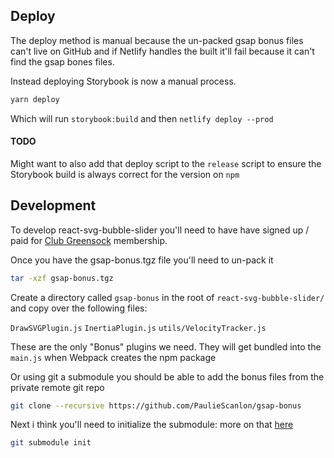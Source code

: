 ## Deploy

The deploy method is manual because the un-packed gsap bonus files can't live on GitHub and if Netlify handles the built it'll fail because it can't find the gsap bones files.

Instead deploying Storybook is now a manual process.

```sh
yarn deploy
```

Which will run `storybook:build` and then `netlify deploy --prod`

#### TODO

Might want to also add that deploy script to the `release` script to ensure the Storybook build is always correct for the version on `npm`

## Development

To develop react-svg-bubble-slider you'll need to have have signed up / paid for [Club Greensock](https://greensock.com/club/) membership.

Once you have the gsap-bonus.tgz file you'll need to un-pack it

```sh
tar -xzf gsap-bonus.tgz
```

Create a directory called `gsap-bonus` in the root of `react-svg-bubble-slider/` and copy over the following files:

`DrawSVGPlugin.js`
`InertiaPlugin.js`
`utils/VelocityTracker.js`

These are the only "Bonus" plugins we need. They will get bundled into the `main.js` when Webpack creates the npm package

Or using git a submodule you should be able to add the bonus files from the private remote git repo

```sh
git clone --recursive https://github.com/PaulieScanlon/gsap-bonus
```

Next i think you'll need to initialize the submodule: more on that [here](https://git-scm.com/book/en/v2/Git-Tools-Submodules)

```sh
git submodule init
```
